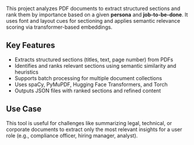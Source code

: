 This project analyzes PDF documents to extract structured sections and rank them by importance based on a given **persona** and **job-to-be-done**. 
It uses font and layout cues for sectioning and applies semantic relevance scoring via transformer-based embeddings.

## Key Features
- Extracts structured sections (titles, text, page number) from PDFs
- Identifies and ranks relevant sections using semantic similarity and heuristics
- Supports batch processing for multiple document collections
- Uses spaCy, PyMuPDF, Hugging Face Transformers, and Torch
- Outputs JSON files with ranked sections and refined content

## Use Case

This tool is useful for challenges like summarizing legal, technical, or corporate documents to extract only the most relevant insights for a user role (e.g., compliance officer, hiring manager, analyst).
